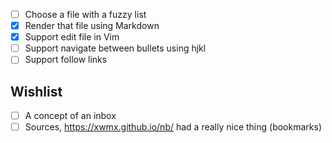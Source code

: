 
- [ ] Choose a file with a fuzzy list
- [x] Render that file using Markdown
- [x] Support edit file in Vim
- [ ] Support navigate between bullets using hjkl
- [ ] Support follow links

## Wishlist

- [ ] A concept of an inbox 
- [ ] Sources, https://xwmx.github.io/nb/ had a really nice thing (bookmarks)
